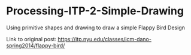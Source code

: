 # Processing-ITP-2-Simple-Drawing
Using primitive shapes and drawing to draw a simple Flappy Bird Design

Link to original post:
https://itp.nyu.edu/classes/icm-dano-spring2014/flappy-bird/
